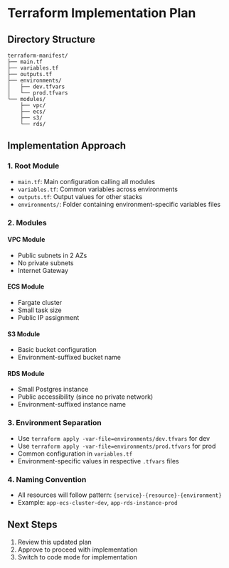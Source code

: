# Terraform Implementation Plan

## Directory Structure
```
terraform-manifest/
├── main.tf
├── variables.tf
├── outputs.tf
├── environments/
│   ├── dev.tfvars
│   └── prod.tfvars
└── modules/
    ├── vpc/
    ├── ecs/
    ├── s3/
    └── rds/
```

## Implementation Approach

### 1. Root Module
- `main.tf`: Main configuration calling all modules
- `variables.tf`: Common variables across environments
- `outputs.tf`: Output values for other stacks
- `environments/`: Folder containing environment-specific variables files

### 2. Modules

#### VPC Module
- Public subnets in 2 AZs
- No private subnets
- Internet Gateway

#### ECS Module
- Fargate cluster
- Small task size
- Public IP assignment

#### S3 Module
- Basic bucket configuration
- Environment-suffixed bucket name

#### RDS Module
- Small Postgres instance
- Public accessibility (since no private network)
- Environment-suffixed instance name

### 3. Environment Separation
- Use `terraform apply -var-file=environments/dev.tfvars` for dev
- Use `terraform apply -var-file=environments/prod.tfvars` for prod
- Common configuration in `variables.tf`
- Environment-specific values in respective `.tfvars` files

### 4. Naming Convention
- All resources will follow pattern: `{service}-{resource}-{environment}`
- Example: `app-ecs-cluster-dev`, `app-rds-instance-prod`

## Next Steps
1. Review this updated plan
2. Approve to proceed with implementation
3. Switch to code mode for implementation